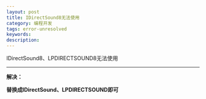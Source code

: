 ```yaml
---
layout: post
title: IDirectSound8无法使用
category: 编程开发
tags: error-unresolved
keywords: 
description: 
---
```


IDirectSound8、LPDIRECTSOUND8无法使用

** **

**解决：**

**替换成IDirectSound、LPDIRECTSOUND即可**

 








